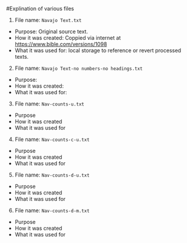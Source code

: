 #Explination of various files
1. File name: `Navajo Text.txt`
 * Purpose: Original source text.
 * How it was created: Coppied via internet at https://www.bible.com/versions/1098
 * What it was used for: local storage to reference or revert processed texts.
2. File name: `Navajo Text-no numbers-no headings.txt`
 * Purpose:
 * How it was created:
 * What it was used for:
3. File name: `Nav-counts-u.txt`
 * Purpose
 * How it was created
 * What it was used for 
4. File name: `Nav-counts-c-u.txt`
 * Purpose
 * How it was created
 * What it was used for
5. File name: `Nav-counts-d-u.txt`
 * Purpose
 * How it was created
 * What it was used for
6. File name: `Nav-counts-d-m.txt`
 * Purpose
 * How it was created
 * What it was used for